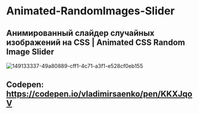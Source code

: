 # Animated-RandomImages-Slider
 
## Анимированный слайдер случайных изображений на CSS | Animated CSS Random Image Slider

![149133337-49a80889-cff1-4c71-a3f1-e528cf0eb155](https://user-images.githubusercontent.com/56477695/149619765-4683d996-8652-482b-bf10-8dacdc565f9a.jpg)

## Codepen: https://codepen.io/vladimirsaenko/pen/KKXJqoV
